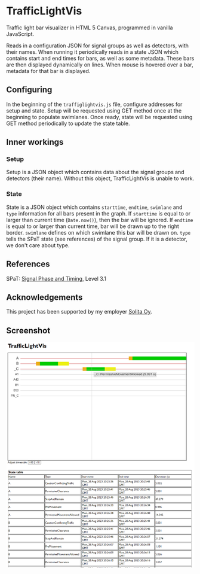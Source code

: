 # TrafficLightVis
Traffic light bar visualizer in HTML 5 Canvas, programmed in vanilla JavaScript.

Reads in a configuration JSON for signal groups as well as detectors, with their names. When running it periodically reads in a state JSON which contains start and end times for bars, as well as some metadata. These bars are then displayed dynamically on lines. When mouse is hovered over a bar, metadata for that bar is displayed.

## Configuring
In the beginning of the `traffiglightvis.js` file, configure addresses for setup and state. Setup will be requested using GET method once at the beginning to populate swimlanes. Once ready, state will be requested using GET method periodically to update the state table.

## Inner workings
### Setup
Setup is a JSON object which contains data about the signal groups and detectors (their name). Without this object, TrafficLightVis is unable to work.

### State
State is a JSON object which contains `starttime`, `endtime`, `swimlane` and `type` information for all bars present in the graph. If `starttime` is equal to or larger than current time (`Date.now()`), then the bar will be ignored. If `endtime` is equal to or larger than current time, bar will be drawn up to the right border. `swimlane` defines on which swimlane this bar will be drawn on. `type` tells the SPaT state (see references) of the signal group. If it is a detector, we don't care about type.

## References
SPaT: [Signal Phase and Timing](https://www.crow.nl/downloads/pdf/verkeer-en-vervoer/verkeersmanagement/landelijke-ivri-standaarden/d3046-2_spat-profile.aspx), Level 3.1

## Acknowledgements
This project has been supported by my employer [Solita Oy](https://github.com/solita).

## Screenshot
![Alt text](/screenshot_28-08-23.png?raw=true "Screenshot")
